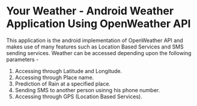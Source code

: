 # Your Weather - Android Weather Application Using OpenWeather API

This application is the android implementation of OpenWeather API and makes use of many features such as Location Based Services and SMS sending services.
Weather can be accessed depending upon the following parameters - 

1. Accessing through Latitude and Longitude.
2. Accessing through Place name.
3. Prediction of Rain at a specified place.
4. Sending SMS to another person usinng his phone number.
5. Accessing through GPS (Location Based Services).
